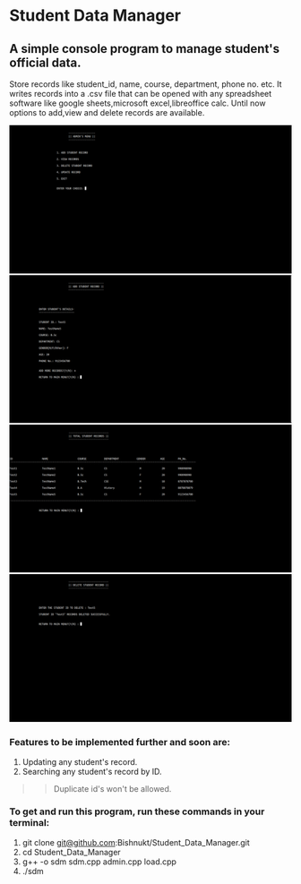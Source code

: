 # Student Data Manager

## A simple console program to manage student's official data.

Store records like student_id, name, course, department, phone no. etc.
It writes records into a .csv file that can be opened with any spreadsheet software like google sheets,microsoft excel,libreoffice calc.
Until now options to add,view and delete records are available.

![Admin's Menu](screenshots/admin_menu.png)
![Add Record](screenshots/add_record.png)
![View Records](screenshots/view_record.png)
![Delete Record](screenshots/delete_record.png)

### Features to be implemented further and soon are:

1.  Updating any student's record.
1.  Searching any student's record by ID.

>> Duplicate id's won't be allowed.

### To get and run this program, run these commands in your terminal:

1.  git clone git@github.com:Bishnukt/Student_Data_Manager.git
1.  cd Student_Data_Manager
1.  g++ -o sdm sdm.cpp admin.cpp load.cpp
1.  ./sdm
